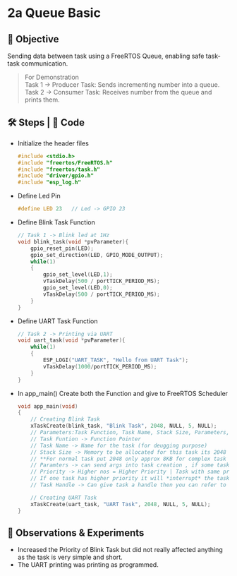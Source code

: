# 2a Queue Basic

## 🎯 Objective
Sending data between task using  a FreeRTOS Queue, enabling safe task-task communication.    

> For Demonstration  
> Task 1 -> Producer Task: Sends incrementing number into a queue.  
> Task 2 -> Consumer Task: Receives number from the queue and prints them.    

## 🛠 Steps | 📝 Code 
- Initialize the header files
  ```c
  #include <stdio.h>
  #include "freertos/FreeRTOS.h"
  #include "freertos/task.h"
  #include "driver/gpio.h"
  #include "esp_log.h"
  ```
- Define Led Pin
  ```c
  #define LED 23   // Led -> GPIO 23
  ```
- Define Blink Task Function
  ```c
  // Task 1 -> Blink led at 1Hz
  void blink_task(void *pvParameter){
      gpio_reset_pin(LED);
      gpio_set_direction(LED, GPIO_MODE_OUTPUT);
      while(1)
      {
          gpio_set_level(LED,1);
          vTaskDelay(500 / portTICK_PERIOD_MS);
          gpio_set_level(LED,0);
          vTaskDelay(500 / portTICK_PERIOD_MS);
      }
  }
  ```
- Define UART Task Function
  ```c
  // Task 2 -> Printing via UART
  void uart_task(void *pvParameter){
      while(1)
      {  
          ESP_LOGI("UART_TASK", "Hello from UART Task");
          vTaskDelay(1000/portTICK_PERIOD_MS); 
      }
  }
  ``` 
- In app_main() Create both the Function and give to FreeRTOS Scheduler
  ```c
  void app_main(void)
  {
      // Creating Blink Task 
      xTaskCreate(blink_task, "Blink Task", 2048, NULL, 5, NULL);
      // Parameters:Task Function, Task Name, Stack Size, Parameters, Priority, Task Handle
      // Task Funtion -> Function Pointer
      // Task Name -> Name for the task (for deugging purpose)
      // Stack Size -> Memory to be allocated for this task its 2048 words | 1 word = 4 bytes | 2048 words -> 8192 bytes
      // **For normal task put 2048 only approx 8KB for complex task allocate more 4096-8192 words -> 16-32KB**
      // Paramters -> can send args into task creation , if some task require some variable value
      // Priority -> Higher nos = Higher Priority | Task with same priority time-slice
      // If one task has higher priority it will *interrupt* the task with lower priority
      // Task Handle -> Can give task a handle then you can refer to the task later to either suspend/delete the task
  
      // Creating UART Task
      xTaskCreate(uart_task, "UART Task", 2048, NULL, 5, NULL);
  }
  ```

## 👀 Observations & Experiments
- Increased the Priority of Blink Task but did not really affected anything as the task is very simple and short.
- The UART printing was printing as programmed.





